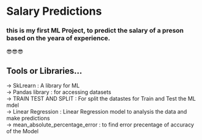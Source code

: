# Salary Predictions 
### this is my first ML Project, to predict the salary of a preson based on the yeara of experience.
😎😎😎
## Tools or Libraries...
-> SkLrearn : A library for ML <br>
-> Pandas library : for accessing datasets <br>
-> TRAIN TEST AND SPLIT : For split the datastes for Train and Test the ML mdel <br>
-> Linear Regression : Linear Regression model to analysis the data and make predictions <br>
-> mean_absolute_percentage_error : to find error precentage of accuracy of the Model <br>
